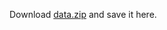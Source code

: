 Download [data.zip](https://drive.google.com/file/d/1ARV0Ph7x-adratVVxw9aJjjitOBhqfqv/view?usp=sharing) and save it here.